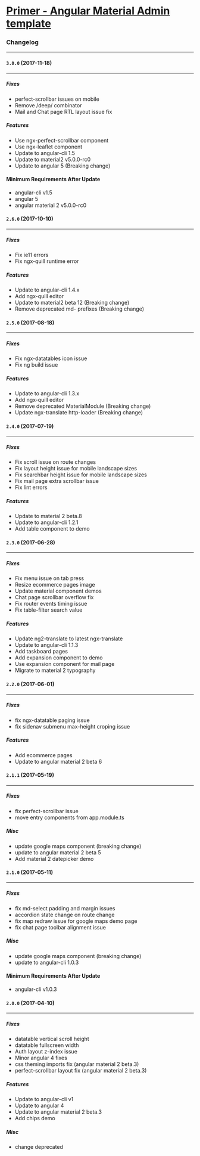 # [Primer - Angular Material Admin template](https://themeforest.net/user/iamnyasha)


### Changelog
***

#### `3.0.0` (2017-11-18)
***

##### Fixes
* perfect-scrollbar issues on mobile
* Remove /deep/ combinator
* Mail and Chat page RTL layout issue fix

##### Features
* Use ngx-perfect-scrollbar component
* Use ngx-leaflet component 
* Update to angular-cli 1.5
* Update to material2 v5.0.0-rc0
* Update to angular 5 (Breaking change)

#### Minimum Requirements After Update
* angular-cli v1.5
* angular 5
* angular material 2 v5.0.0-rc0





#### `2.6.0` (2017-10-10)
***

##### Fixes
* Fix ie11 errors
* Fix ngx-quill runtime error


##### Features
* Update to angular-cli 1.4.x
* Add ngx-quill editor
* Update to material2 beta 12 (Breaking change)
* Remove deprecated md- prefixes (Breaking change)





#### `2.5.0` (2017-08-18)
***

##### Fixes
* Fix ngx-datatables icon issue
* Fix ng build issue


##### Features
* Update to angular-cli 1.3.x
* Add ngx-quill editor
* Remove deprecated MaterialModule (Breaking change)
* Update ngx-translate http-loader (Breaking change)




#### `2.4.0` (2017-07-19)
***

##### Fixes
* Fix scroll issue on route changes
* Fix layout height issue for mobile landscape sizes
* Fix searchbar height issue for mobile landscape sizes
* Fix mail page extra scrollbar issue
* Fix lint errors


##### Features
* Update to material 2 beta.8
* Update to angular-cli 1.2.1
* Add table component to demo




#### `2.3.0` (2017-06-28)
***

##### Fixes
* Fix menu issue on tab press
* Resize ecommerce pages image
* Update material component demos
* Chat page scrollbar overflow fix
* Fix router events timing issue
* Fix table-filter search value


##### Features
* Update ng2-translate to latest ngx-translate
* Update to angular-cli 1.1.3
* Add taskboard pages
* Add expansion component to demo
* Use expansion component for mail page
* Migrate to material 2 typography





#### `2.2.0` (2017-06-01)
***

##### Fixes
* fix ngx-datatable paging issue
* fix sidenav submenu max-height croping issue


##### Features
* Add ecommerce pages
* Update to angular material 2 beta 6





#### `2.1.1` (2017-05-19)
***

##### Fixes
* fix perfect-scrollbar issue
* move entry components from app.module.ts


##### Misc
* update google maps component (breaking change)
* update to angular material 2 beta 5
* Add material 2 datepicker demo




#### `2.1.0` (2017-05-11)
***

##### Fixes
* fix md-select padding and margin issues
* accordion state change on route change
* fix map redraw issue for google maps  demo page
* fix chat page toolbar alignment issue


##### Misc
* update google maps component (breaking change)
* update to angular-cli 1.0.3


#### Minimum Requirements After Update
* angular-cli v1.0.3





#### `2.0.0` (2017-04-10)
***

##### Fixes
* datatable vertical scroll height
* datatable fullscreen width
* Auth layout z-index issue
* Minor angular 4 fixes
* css theming imports fix (angular material 2 beta.3)
* perfect-scrollbar layout fix (angular material 2 beta.3)

##### Features
* Update to angular-cli v1
* Update to angular 4
* Update to angular material 2 beta.3
* Add chips demo


##### Misc
* change deprecated <template> to <ng-template>
* change deprecated <md-progress-circle> to <md-progress-spinner>


#### Minimum Requirements After Update
* angular-cli v1
* angular 4
* angular material 2 beta.3




#### `1.5.0` (2017-03-19)
***

##### Fixes
* general RTL bug fixes
* fixes card-actions margins

##### Features
* Add collapse menu layout
* Add compact menu layout
* Add pricing tables



#### `1.4.0` (2017-03-01)
***

##### Fixes
* md-select font sizing and padding [commit log](https://github.com/iamnyasha/primer/commit/93e42cdc74786da9d254fd771ae7d118e6ddc697)
* fix vertical scrollbars on some pages [commit log](https://github.com/iamnyasha/primer/commit/38734631d7f008a1c53e24e9a81a2d3eb887b40a)

##### Breaking Changes
* Upgrade to angular-cli RC0 [commit log](https://github.com/iamnyasha/primer/commit/9ad7700d209aa81324ee1b0f097a7c276bbc7aee)
* refactor template specific .md-* classes to .mat-* [commit log](https://github.com/iamnyasha/primer/commit/77e8f6f3bf0cc00c624a8ab10c978dffae3b9d1f)




#### `1.3.0` (2017-02-19)
***

##### Features
* Added angular 2 material autocomplete example
* Template now passes ng lint test


##### Breaking Changes
* Update to angular-cli 1.0.0.beta-32.3 (see official changelog, comes with a lot of scss changes)
* Update to angular 2 material beta.2 (see official changelog)
* Update to angular-calendar 0.7.2 (see calendar example files for all the changes made)
* Refactored accordion directives to use attributes instead of css selectors. Files affected are admin/admin-layout.component.html and apps/mail/mail.component.html . 
  * .accordion changed to appAccordion
  * .accordion-toggle changed to appAccordionToggle
  * .accordion-link changed to appAccordionLink

##### Misc
* Refactored all *.ts and *.html files so that `ng lint` passes (also makes a lot of changes to .ts files)
* Fix errors thrown on ng test
* Updated all other packages in package.json to their latest versions


##### Updating
This update contains a number of breaking changes. The best way to update is to check your files against the commit log and make the necessary changes on your project files. If you don't have github access then get in touch via the themeforest profile page. Also refer to [angular-cli changelog](https://github.com/angular/angular-cli/blob/master/CHANGELOG.md) and [angular 2 material changelog](https://github.com/angular/material2/blob/master/CHANGELOG.md) for further information.

#### Minimum Requirements After Update
* angular-cli 1.0.0.beta-32
* node 6.9+


#### `1.2.0` (2017-02-09)
***

##### Features
* Add boxed layout
* Add custom scrollbars using perfect-scollbar plugin

##### Misc
* Update packages in package.json



#### `1.1.3` (2017-01-20)
***

##### Bug Fixes
* Fix android browser compatibility issue [package.json, polyfills.ts]

##### Misc
* Update package.json

##### Updating
Update your package.json and src/polyfills.ts files with the one from the update and then update your npm packages.


#### `1.1.2` (2017-01-17)
***

##### Bug Fixes
* Fix some color issues in dark mode [scss]
* Fix sidebar scrolling padding issue [scss]
* Fix timeline page RTL layout [scss]

##### Misc
* Update package.json

##### Updating
Only scss changes in this update so you can go ahead and replace your assets/scss/ folder with the updated one.



#### `1.1.1` (2017-01-09)
***

##### Bug Fixes
* Fix spacing bug in scss [scss]
* Fix header spacing alignment [scss]

##### Misc
* Update package.json

##### Updating
Only scss changes in this update so you can go ahead and replace your assets/scss/ folder with the updated one.


#### `1.1.0` (2017-01-03)
***

##### Bug Fixes
* Responsive layout fixes for fullcalendar 

##### Features
* Added dynamic menu

##### Misc
* Refactor responsive admin layout, calendar page and messages page
* Add menu-items and fullscreen toggle directive to shared module
* Moved admin-layout and auth-layout components to layout folder
* Updated node packages
* Minor code cleanup


#### `1.0` (2017-01-03)
***

Initial release